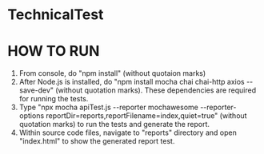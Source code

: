 # TechnicalTest

# HOW TO RUN
1. From console, do "npm install" (without quotaion marks)
2. After Node.js is installed, do "npm install mocha chai chai-http axios --save-dev" (without quotation marks). These dependencies are required for running the tests.
3. Type "npx mocha apiTest.js --reporter mochawesome --reporter-options reportDir=reports,reportFilename=index,quiet=true" (without quotation marks) to run the tests and generate the report.
4. Within source code files, navigate to "reports" directory and open "index.html" to show the generated report test.
